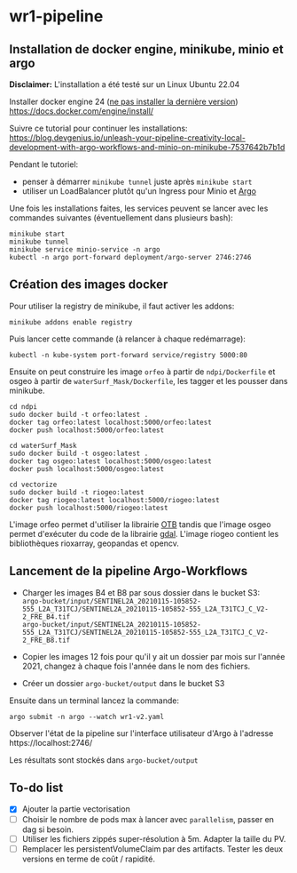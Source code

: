 # wr1-pipeline

## Installation de docker engine, minikube, minio et argo

**Disclaimer:** L'installation a été testé sur un Linux Ubuntu 22.04

Installer docker engine 24 ([ne pas installer la dernière version](https://github.com/kubernetes/minikube/issues/18021))
<br>https://docs.docker.com/engine/install/

Suivre ce tutorial pour continuer les installations:<br>
https://blog.devgenius.io/unleash-your-pipeline-creativity-local-development-with-argo-workflows-and-minio-on-minikube-7537642b7b1d


Pendant le tutoriel:
* penser à démarrer ```minikube tunnel``` juste après ```minikube start```
* utiliser un LoadBalancer plutôt qu'un Ingress pour Minio et [Argo](https://argo-workflows.readthedocs.io/en/latest/quick-start/#submit-via-the-ui)


Une fois les installations faites, les services peuvent se lancer avec les commandes suivantes (éventuellement dans
plusieurs bash):
```shell
minikube start
minikube tunnel
minikube service minio-service -n argo
kubectl -n argo port-forward deployment/argo-server 2746:2746
```


## Création des images docker

Pour utiliser la registry de minikube, il faut activer les addons:
```shell
minikube addons enable registry
```
Puis lancer cette commande (à relancer à chaque redémarrage):
```shell
kubectl -n kube-system port-forward service/registry 5000:80
```


Ensuite on peut construire les image `orfeo` à partir de `ndpi/Dockerfile` et osgeo à partir de 
`waterSurf_Mask/Dockerfile`, les tagger et les pousser dans minikube.
```shell
cd ndpi
sudo docker build -t orfeo:latest .
docker tag orfeo:latest localhost:5000/orfeo:latest
docker push localhost:5000/orfeo:latest
```

```shell
cd waterSurf_Mask
sudo docker build -t osgeo:latest .
docker tag osgeo:latest localhost:5000/osgeo:latest
docker push localhost:5000/osgeo:latest
```

```shell
cd vectorize
sudo docker build -t riogeo:latest
docker tag riogeo:latest localhost:5000/riogeo:latest
docker push localhost:5000/riogeo:latest
```

L'image orfeo permet d'utiliser la librairie [OTB](https://www.orfeo-toolbox.org/CookBook/index.html) tandis que l'image
osgeo permet d'exécuter du code de la librairie [gdal](https://gdal.org/programs/index.html). L'image riogeo contient les bibliothèques rioxarray, 
geopandas et opencv.


## Lancement de la pipeline Argo-Workflows

* Charger les images B4 et B8 par sous dossier dans le bucket S3: <br>
`argo-bucket/input/SENTINEL2A_20210115-105852-555_L2A_T31TCJ/SENTINEL2A_20210115-105852-555_L2A_T31TCJ_C_V2-2_FRE_B4.tif
`<br>
`argo-bucket/input/SENTINEL2A_20210115-105852-555_L2A_T31TCJ/SENTINEL2A_20210115-105852-555_L2A_T31TCJ_C_V2-2_FRE_B8.tif
`

* Copier les images 12 fois pour qu'il y ait un dossier par mois sur l'année 2021, changez à chaque fois l'année dans le
nom des fichiers.

* Créer un dossier `argo-bucket/output` dans le bucket S3


Ensuite dans un terminal lancez la commande:
```shell
argo submit -n argo --watch wr1-v2.yaml
```


Observer l'état de la pipeline sur l'interface utilisateur d'Argo à l'adresse https://localhost:2746/

Les résultats sont stockés dans `argo-bucket/output`



## To-do list
- [x] Ajouter la partie vectorisation
- [ ] Choisir le nombre de pods max à lancer avec `parallelism`, passer en dag si besoin.
- [ ] Utiliser les fichiers zippés super-résolution à 5m. Adapter la taille du PV.
- [ ] Remplacer les persistentVolumeClaim par des artifacts. Tester les deux versions en terme de coût / rapidité.

